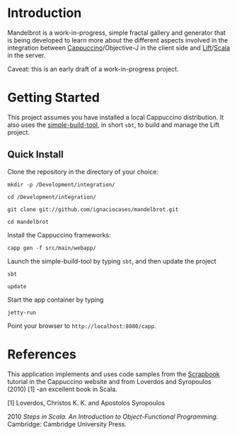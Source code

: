 Introduction
============
Mandelbrot is a work-in-progress, simple fractal gallery and generator that is being developed to learn more about the different aspects involved in the integration between [Cappuccino](http://cappuccino.org)/Objective-J in the client side and [Lift](http://liftweb.net)/[Scala](http://scala-lang.org/) in the server.

Caveat: this is an early draft of a work-in-progress project.

Getting Started
===============

This project assumes you have installed a local Cappuccino distribution. It also uses the [simple-build-tool](), in short `sbt`, to build and manage the Lift project. 

Quick Install
-------------
Clone the repository in the directory of your choice:

`mkdir -p /Development/integration/`

`cd /Development/integration/`

`git clone git://github.com/ignaciocases/mandelbrot.git`

`cd mandelbrot`

Install the Cappuccino frameworks:

`capp gen -f src/main/webapp/`

Launch the simple-build-tool by typing `sbt`, and then update the project

`sbt`

`update`

Start the app container by typing

`jetty-run`

Point your browser to `http://localhost:8080/capp`.


References
==========
This application implements and uses code samples from the [Scrapbook](http://cappuccino.org/learn/tutorials/scrapbook-tutorial-1/) tutorial in the Cappuccino website and from Loverdos and Syropoulos (2010) [1] -an excellent book in Scala.



[1] Loverdos, Christos K. K. and Apostolos Syropoulos

2010 *Steps in Scala. An Introduction to Object-Functional Programming.* Cambridge: Cambridge University Press.
